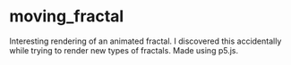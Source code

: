 # moving_fractal
Interesting rendering of an animated fractal. I discovered this accidentally while trying to render new types of fractals. Made using p5.js.
